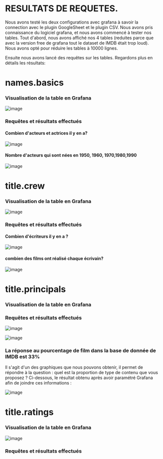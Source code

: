 # RESULTATS DE REQUETES. 
Nous avons testé les deux configurations avec grafana à savoir la connection avec le plugin GoogleSheet et le plugin CSV.
Nous avons pris connaissance du logiciel grafana, et nous avons commencé à tester nos tables.
Tout d'abord, nous avons affiché nos 4 tables (reduites parce que avec la version free de grafana tout le dataset de IMDB était trop loud). Nous avons opté pour réduire les tables à 10000 lignes.

Ensuite nous avons lancé des requêtes sur les tables. Regardons plus en détails les résultats:
# names.basics
### Visualisation de la table en Grafana
![image](https://user-images.githubusercontent.com/71117842/147782243-d5b21b7d-e1c6-4b4b-851d-8adb5c1f34b2.png)

### Requêtes et résultats effectués

#### Combien d'acteurs et actrices il y en a?

![image](https://user-images.githubusercontent.com/71117842/147776468-673026ad-78f0-4533-b874-a866783f1bf6.png)

#### Nombre d'acteurs qui sont nées en 1950, 1960, 1970,1980,1990

![image](https://user-images.githubusercontent.com/71117842/147777284-8969c41f-4208-48ea-ba89-41c0e7e3f477.png)
# title.crew
### Visualisation de la table en Grafana
![image](https://user-images.githubusercontent.com/71117842/147785688-d061b8d2-fb4b-44c3-8afc-309753db21ab.png)

### Requêtes et résultats effectués

#### Combien d'écriteurs il y en a ?
![image](https://user-images.githubusercontent.com/71117842/147785676-1dbda04f-06da-4758-b0d8-5d5b56414bcd.png)

#### combien des films ont réalisé chaque écrivain?
![image](https://user-images.githubusercontent.com/71117842/147787100-e2e85ece-e9bb-4f50-ad88-89894380e33d.png)

# title.principals
### Visualisation de la table en Grafana
### Requêtes et résultats effectués

![image](https://user-images.githubusercontent.com/71117842/147778148-34bafaf2-5c76-49e1-93f9-6adab6053701.png)

![image](https://user-images.githubusercontent.com/71117842/147778540-d164a5c4-b5dc-4a30-a673-3eac68c5158a.png)

### La réponse au pourcentage de film dans la base de donnée de IMDB est 33% 
Il s'agit d'un des graphiques que nous pouvons obtenir, il permet de répondre à la question : quel est la proportion de type de contenu que vous proposez ? 
Ci-dessous, le résultat obtenu après avoir paramétré Grafana afin de joindre ces informations : 

![image](https://user-images.githubusercontent.com/71117842/147707405-e2949695-682f-4758-a4a5-7fc6414d3a28.png)

# title.ratings
### Visualisation de la table en Grafana
![image](https://user-images.githubusercontent.com/71117842/147788915-936ef204-3777-4df4-abb8-b32340198dfa.png)

### Requêtes et résultats effectués



